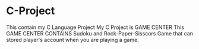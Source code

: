 # C-Project
This contain my C Language Project
My C Project is GAME CENTER
This GAME CENTER CONTAINS Sudoku and Rock-Paper-Sisscors Game that can stored player's account when you are playing a game.
